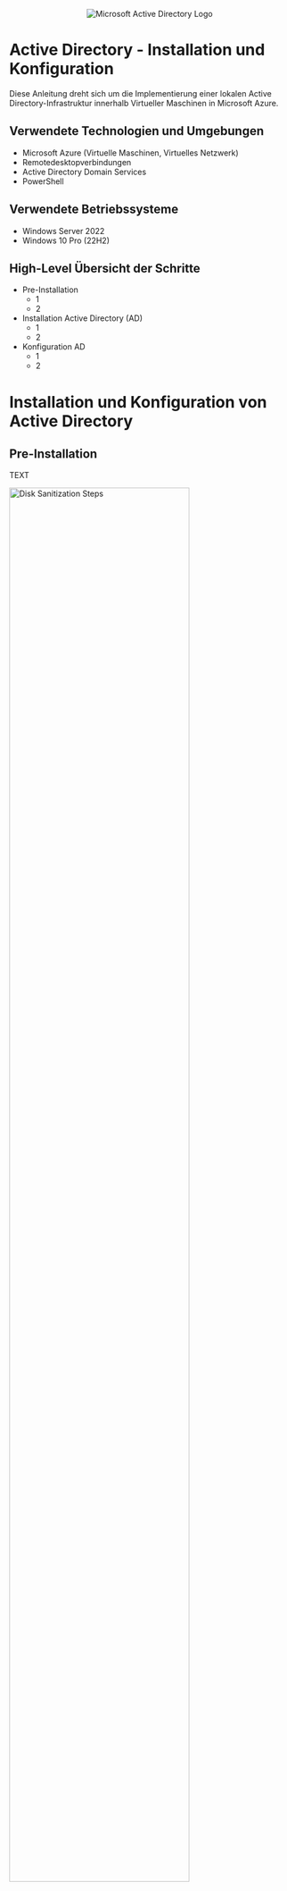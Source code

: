 <p align="center">
<img src="https://i.imgur.com/pU5A58S.png" alt="Microsoft Active Directory Logo"/>
</p>

<h1>Active Directory - Installation und Konfiguration</h1>
Diese Anleitung dreht sich um die Implementierung einer lokalen Active Directory-Infrastruktur innerhalb Virtueller Maschinen in Microsoft Azure.
<br />



<!-- NEW SECTION -->
<!-- NEW SECTION -->
<!-- NEW SECTION -->
<h2>Verwendete Technologien und Umgebungen</h2>

- Microsoft Azure (Virtuelle Maschinen, Virtuelles Netzwerk)
- Remotedesktopverbindungen 
- Active Directory Domain Services
- PowerShell



<!-- NEW SECTION -->
<!-- NEW SECTION -->
<!-- NEW SECTION -->
<h2>Verwendete Betriebssysteme</h2>

- Windows Server 2022
- Windows 10 Pro (22H2)



<!-- NEW SECTION -->
<!-- NEW SECTION -->
<!-- NEW SECTION -->
<h2>High-Level Übersicht der Schritte</h2>

- Pre-Installation
  - 1
  - 2
- Installation Active Directory (AD)
  - 1
  - 2
- Konfiguration AD
  - 1
  - 2



<!-- NEW SECTION -->
<!-- NEW SECTION -->
<!-- NEW SECTION -->
<h1>Installation und Konfiguration von Active Directory</h1>



<!-- NEW SECTION -->
<!-- NEW SECTION -->
<!-- NEW SECTION -->
<h2>Pre-Installation</h2>

<p>
TEXT
</p>
<p>
<img src="" height="80%" width="80%" alt="Disk Sanitization Steps"/>
</p>
<br />



<!-- NEW SECTION -->
<!-- NEW SECTION -->
<!-- NEW SECTION -->
<h2>Installation Active Directory</h2>

<p>
TEXT
</p>
<p>
<img src="" height="80%" width="80%" alt="Disk Sanitization Steps"/>
</p>
<br />



<!-- NEW SECTION -->
<!-- NEW SECTION -->
<!-- NEW SECTION -->
<h2>Konfiguration Active Directory</h2>

<p>
TEXT
</p>
<p>
<img src="" height="80%" width="80%" alt="Disk Sanitization Steps"/>
</p>
<br />
